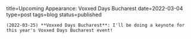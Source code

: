 
title=Upcoming Appearance: Voxxed Days Bucharest
date=2022-03-04
type=post
tags=blog
status=published
~~~~~~
(2022-03-25) **Voxxed Days Bucharest**: I'll be doing a keynote for this year's Voxxed Days Bucharest event!  
            
